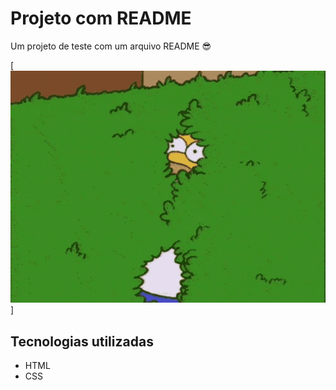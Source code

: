 # Projeto com README
Um projeto de teste com um arquivo README 😎

[<img src= "./Animação.gif" alt="gif do homer simpson">]

## Tecnologias utilizadas
- HTML
- CSS 
